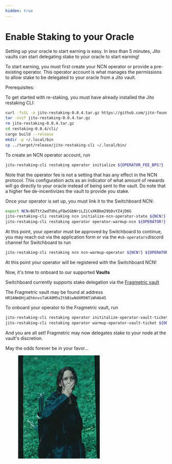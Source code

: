 ```yaml
---
hidden: true
---
```


# Enable Staking to your Oracle

Setting up your oracle to start earning is easy. In less than 5 minutes, Jito vaults can start delegating stake to your oracle to start earning!

To start earning, you must first create your NCN operator or provide a pre-existing operator. This operator account is what manages the permissions to allow stake to be delegated to your oracle from a Jito vault.

Prerequisites:

To get started with re-staking, you must have already installed the Jito restaking CLI:

```bash
curl -fsSL -o jito-restaking-0.0.4.tar.gz https://github.com/jito-foundation/restaking/archive/refs/tags/v0.0.4.tar.gz
tar -xvzf jito-restaking-0.0.4.tar.gz
rm jito-restaking-0.0.4.tar.gz
cd restaking-0.0.4/cli/
cargo build --release
mkdir -p ~/.local/bin
cp ../target/release/jito-restaking-cli ~/.local/bin/
```

To create an NCN operator account, run

```bash
jito-restaking-cli restaking operator initialize ${OPERATOR_FEE_BPS?} --rpc-url ${URL?} --keypair ${KP?}
```

Note that the operator fee is not a setting that has any effect in the NCN protocol. This configuration acts as an indicator of what amount of rewards will go directly to your oracle instead of being sent to the vault. Do note that a higher fee de-incentivizes the vault to provide you stake.

Once your operator is set up, you must link it to the Switchboard NCN:

```bash
export NCN=BGTtt2wdTdhLyFQwSGbNriLZiCxXKBbm29bDvYZ4jD6G
jito-restaking-cli restaking ncn initialize-ncn-operator-state ${NCN?} ${OPERATOR?} --keypair ${KP?} --rpc-url ${URL?}
jito-restaking-cli restaking operator operator-warmup-ncn ${OPERATOR?} ${NCN?} --rpc-url ${URL?} --keypair ${KP?}
```

At this point, your operator must be approved by Switchboard to continue, you may reach out via the application form or via the `#sb-operators`discord channel for Switchboard to run

```bash
jito-restaking-cli restaking ncn ncn-warmup-operator ${NCN?} ${OPERATOR?} --rpc-url ${URL?} --keypair ${KP?}
```

At this point your operator will be registered with the Switchboard NCN!

Now, it's time to onboard to our supported **Vaults**

Switchboard currently supports stake delegation via the [Fragmetric vault](https://fragmetric.xyz/)

The Fragmetric vault may be found at address `HR1ANmDHjaEhknvsTaK48M5xZtbBiwNdXM5NTiWhAb4S`

To onboard your operator to the Fragmetric vault, run

```bash
jito-restaking-cli restaking operator inititalize-operator-vault-ticket ${OPERATOR?} ${VAULT?} --rpc-url ${URL?} --keypair ${KP?}
jito-restaking-cli restaking operator warmup-operator-vault-ticket ${OPERATOR?} ${VAULT?} --rpc-url ${URL?} --keypair ${KP?}
```

And you are all set! Fragmetric may now delegates stake to your node at the vault's discretion.

May the odds forever be in your favor...

<figure><img src="../.gitbook/assets/giphy.gif" alt=""><figcaption></figcaption></figure>
